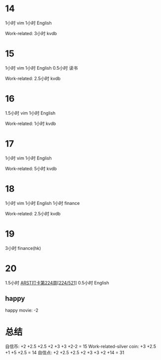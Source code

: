 # 14
1小时 vim
1小时 English

Work-related:
3小时 kvdb

# 15
1小时 vim
1小时 English
0.5小时 读书

Work-related:
2.5小时 kvdb

# 16
1.5小时 vim
1小时 English

Work-related:
1小时 kvdb

# 17
1小时 vim
1小时 English

Work-related:
5小时 kvdb

# 18
1小时 vim
1小时 English
1小时 finance

Work-related:
2.5小时 kvdb

# 19
3小时 finance(hk)

# 20
1.5小时 [ARST打卡第224周[224/521]](https://www.wolfdan.cn/ARST%E6%89%93%E5%8D%A1%E7%AC%AC224%E5%91%A8-224-521/)
0.5小时 English
## happy
happy movie: -2

# 总结
自信币: +2 +2.5 +2.5 +2 +3 +3 +2-2 = 15
Work-related-silver coin: +3 +2.5 +1 +5 +2.5 = 14
自信点: +2 +2.5 +2.5 +2 +3 +3 +2 +14 = 31
